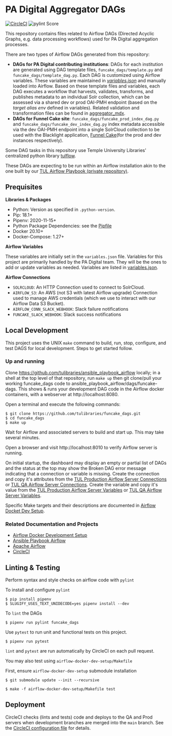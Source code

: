# PA Digital Aggregator DAGs

[![CircleCI](https://circleci.com/gh/tulibraries/funcake_dags.svg?style=svg)](https://circleci.com/gh/tulibraries/funcake_dags)
![pylint Score](https://mperlet.github.io/pybadge/badges/9.47.svg)

This repository contains files related to Airflow DAGs (Directed Acyclic Graphs, e.g. data processing workflows) used for PA Digital aggregation processes.

There are two types of Airflow DAGs generated from this repository:
- **DAGs for PA Digital contributing institutions**: DAGs for each institution are generated using DAG template files, `funcake_dags/template.py` and `funcake_dags/template_dag.py`. Each DAG is customized using Airflow variables. These variables are maintained in *[variables.json](variables.json)* and manually loaded into Airflow. Based on these template files and variables, each DAG executes a workflow that harvests, validates, transforms, and publishes metadata to an individual Solr collection, which can be assessed via a shared dev or prod OAI-PMH endpoint (based on the *target alias env* defined in variables). Related validation and transformation files can be found in [aggregator_mdx](https://github.com/tulibraries/aggregator_mdx).
- **DAGs for Funnel Cake site**: `funcake_dags/funcake_prod_index_dag.py` and `funcake_dags/funcake_dev_index_dag.py` index metadata accessible via the dev OAI-PMH endpoint into a single SolrCloud collection to be used with the Blacklight application, [Funnel Cake](https://github.com/tulibraries/funnel_cake)(for the prod and dev instances respectively).

Some DAG tasks in this repository use Temple University Libraries' centralized python library [tulflow](https://github.com/tulibraries/tulflow).

These DAGs are expecting to be run within an Airflow installation akin to the one built by our [TUL Airflow Playbook (private repository)](https://github.com/tulibraries/ansible-playbook-airflow).

## Prequisites

**Libraries & Packages**

- Python: Version as specified in `.python-version`.
- Pip: 18.1+
- Pipenv: 2020-11-15+
- Python Package Dependencies: see the [Pipfile](Pipfile)
- Docker 20.10+
- Docker-Compose: 1.27+

**Airflow Variables**

These variables are initially set in the `variables.json` file.  Variables for this project are primarily handled by the PA Digital team.  They will be the ones to add or update variables as needed.
Variables are listed in [variables.json](variables.json).

**Airflow Connections**
- `SOLRCLOUD`: An HTTP Connection used to connect to SolrCloud.
- `AIRFLOW_S3`: An AWS (not S3 with latest Airflow upgrade) Connection used to manage AWS credentials (which we use to interact with our Airflow Data S3 Bucket).
- `AIRFLOW_CONN_SLACK_WEBHOOK`: Slack failure notifications
- `FUNCAKE_SLACK_WEBHOOK`: Slack success notifications

## Local Development

This project uses the UNIX `make` command to build, run, stop, configure, and test DAGS for local development. Steps to get started follow.

### Up and running

Clone https://github.com/tulibraries/ansible_playbook_airflow locally; in a shell at the top level of that repository, run `make up` then git clone/pull your working funcake_dags code to ansible_playbook_airflow/dags/funcake-dags. This shows & runs your development DAG code in the Airflow docker containers, with a webserver at http://localhost:8080.

Open a terminal and execute the following commands:

```
$ git clone https://github.com/tulibraries/funcake_dags.git
$ cd funcake_dags
$ make up
```

Wait for Airflow and associated servers to build and start up. This may take several minutes.

Open a browser and visit http://localhost:8010 to verify  Airflow server is running.

On initial startup, the dashboard may display an empty or partial list of DAGs and the status at the top may show the Broken DAG error message indicating that a connection or variable is missing. Create the connection and copy it's attributes from the [TUL Production Airflow Server Connections](http://localhost:8010/admin/connection/) or [TUL QA Airflow Server Connections](http://localhost:8010/admin/connection/).  Create the variable and copy it's value from the [TUL Production Airflow Server Variables](http://localhost:8010/admin/variable/) or [TUL QA Airflow Server Variables](http://localhost:8010/admin/variable/).

Specific Make targets and their descriptions are documented in [Airflow Docket Dev Setup](airflow-docker-dev-setup/README.md).


### Related Documentation and Projects

- [Airflow Docker Development Setup](https://github.com/tulibraries/airflow-docker-dev-setup)
- [Ansible Playbook Airflow](https://github.com/tulibraries/ansible-playbook-airflow)
- [Apache Airflow](https://airflow.apache.org/docs/)
- [CircleCI](https://circleci.com/docs/2.0/configuration-reference/)


## Linting & Testing

Perform syntax and style checks on airflow code with `pylint`

To install and configure `pylint`
```
$ pip install pipenv
$ SLUGIFY_USES_TEXT_UNIDECODE=yes pipenv install --dev
```

To `lint` the DAGs
```
$ pipenv run pylint funcake_dags
```

Use `pytest` to run unit and functional tests on this project.

```
$ pipenv run pytest
```

`lint` and `pytest` are run automatically by CircleCI on each pull request.


You may also test using `airflow-docker-dev-setup/Makefile`

First, ensure `airflow-docker-dev-setup` submodule installation

```
$ git submodule update --init --recursive
```

```
$ make -f airflow-docker-dev-setup/Makefile test
```

## Deployment

CircleCI checks (lints and tests) code and deploys to the QA and Prod servers when development branches are merged into the `main` branch. See the [CircleCI configuration file](cob_datapipeline/.circleci/config.yml) for details.
